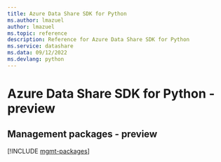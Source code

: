 ```yaml
---
title: Azure Data Share SDK for Python
ms.author: lmazuel
author: lmazuel
ms.topic: reference
description: Reference for Azure Data Share SDK for Python
ms.service: datashare
ms.data: 09/12/2022
ms.devlang: python
---
```

# Azure Data Share SDK for Python - preview

## Management packages - preview
[!INCLUDE [mgmt-packages](data-share-mgmt-index.md)]
